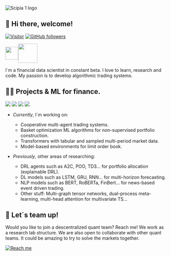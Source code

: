 ![Scipia 1 logo](https://user-images.githubusercontent.com/117570545/201490780-15029429-d0e1-4a6b-a77f-ee2ac1d70bfb.jpg)

<h2>👋 Hi there, welcome! </h2>

[![Visitor](https://visitor-badge.laobi.icu/badge?page_id=quantbeckman.quantbeckman)](https://github.com/quantbeckman)
[![GitHub followers](https://img.shields.io/github/followers/quantbeckman.svg?style-social&label-Follow&maxAge=2592000)](https://github.com/quantbeckman?tab-followers)

<p align="left">
<a href="https://twitter.com/quantbeckman" target="blank"><img align="center" src="https://cdn-icons-png.flaticon.com/128/733/733579.png" alt="" height="40" width="40" /></a><a href="https://www.instagram.com/quant_beckman/" target="blank"><img align="center" src="https://cdn.iconscout.com/icon/free/png-256/instagram-1946323-1646407.png" alt="" height="60" width="60" /></a></p>

I´m a financial data scientist in constant beta. I love to learn, research and code. My passion is to develop algorithmic trading systems.

<h2>👨‍💻 Projects & ML for finance. </h2>

![](https://img.shields.io/badge/Python-14354C?style=for-the-badge&logo=python&logoColor=white)
![](https://img.shields.io/badge/Java-ED8B00?style=for-the-badge&logo=java&logoColor=white)
![](https://img.shields.io/badge/R-276DC3?style=for-the-badge&logo=r&logoColor=white)
![](https://img.shields.io/badge/MySQL-005C84?style=for-the-badge&logo=mysql&logoColor=white)


* *Currently*, I´m working on:
  * Cooperative multi-agent trading systems.  
  * Basket optimization ML algorithms for non-supervised portfolio construction.
  * Transformers with tabular and sampled multi-period market data.
  * Model-based environments for limit order book.
  
* *Previously*, other areas of researching:
  * DRL agents such as A2C, POO, TD3... for portfolio allocation (explainable DRL).
  * DL models such as LSTM, GRU, RNN... for multi-horizon forecasting.
  * NLP models such as BERT, RoBERTa, FinBert... for news-based event driven trading.
  * Other stuff: Multi-graph tensor networks, dual-process meta-learning, multi-head attention for multivariate TS...

<h2>🤝 Let´s team up! </h2>

Would you like to join a descentralized quant team? Reach me! We work as a research lab structure. We are also open to collaborate with other quant teams. It could be amazing to try to solve the markets together.

[![Reach me](https://img.shields.io/badge/Gmail-D14836?style=for-the-badge&logo=gmail&logoColor=white)](mailto:bennbeckmanfx@gmail.com)

